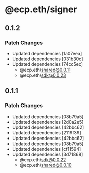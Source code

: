 # @ecp.eth/signer

## 0.1.2

### Patch Changes

- Updated dependencies [1a07eea]
- Updated dependencies [031b30c]
- Updated dependencies [74cc5ec]
  - @ecp.eth/shared@0.0.11
  - @ecp.eth/sdk@0.0.23

## 0.1.1

### Patch Changes

- Updated dependencies [08b79a5]
- Updated dependencies [2d0a2e5]
- Updated dependencies [42bbc62]
- Updated dependencies [2119f39]
- Updated dependencies [42bbc62]
- Updated dependencies [08b79a5]
- Updated dependencies [cf11594]
- Updated dependencies [3d71868]
  - @ecp.eth/sdk@0.0.22
  - @ecp.eth/shared@0.0.10
